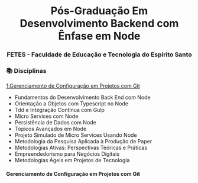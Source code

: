 <div align="center">
  <h1>Pós-Graduação Em Desenvolvimento Backend com Ênfase em Node</h1>
  <h3>FETES - Faculdade de Educação e Tecnologia do Espírito Santo</h3> 
</div>

<h3>📚 Disciplinas</h3>

[1.Gerenciamento de Configuração em Projetos com Git](#git)
* Fundamentos do Desenvolvimento Back End com Node
* Orientação a Objetos com Typescript no Node
* Tdd e Integração Contínua com Gulp
* Micro Services com Node
* Persistência de Dados com Node
* Tópicos Avançados em Node
* Projeto Simulado de Micro Services Usando Node
* Metodologia da Pesquisa Aplicada à Produção de Paper
* Metodologias Ativas: Perspectivas Teóricas e Práticas
* Empreendedorismo para Negócios Digitais
* Metodologias Ágeis em Projetos de Tecnologia


<h4> <a id="git">Gerenciamento de Configuração em Projetos com Git</a></h4>

